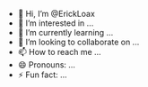 - 👋 Hi, I’m @ErickLoax
- 👀 I’m interested in ...
- 🌱 I’m currently learning ...
- 💞️ I’m looking to collaborate on ...
- 📫 How to reach me ...
- 😄 Pronouns: ...
- ⚡ Fun fact: ...

<!---
ErickLoax/ErickLoax is a ✨ special ✨ repository because its `README.md` (this file) appears on your GitHub profile.
You can click the Preview link to take a look at your changes.
--->
